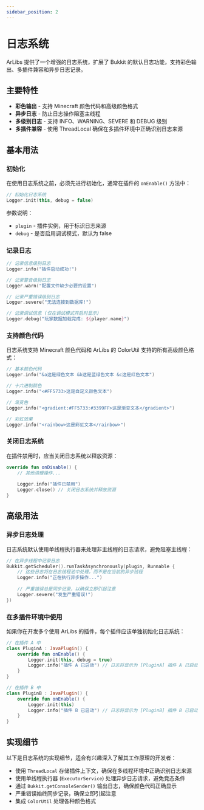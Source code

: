 ```yaml
---
sidebar_position: 2
---
```


# 日志系统

ArLibs 提供了一个增强的日志系统，扩展了 Bukkit 的默认日志功能，支持彩色输出、多插件兼容和异步日志记录。

## 主要特性

- **彩色输出** - 支持 Minecraft 颜色代码和高级颜色格式
- **异步日志** - 防止日志操作阻塞主线程
- **多级别日志** - 支持 INFO、WARNING、SEVERE 和 DEBUG 级别
- **多插件兼容** - 使用 ThreadLocal 确保在多插件环境中正确识别日志来源

## 基本用法

### 初始化

在使用日志系统之前，必须先进行初始化，通常在插件的 `onEnable()` 方法中：

```kotlin
// 初始化日志系统
Logger.init(this, debug = false)
```

参数说明：
- `plugin` - 插件实例，用于标识日志来源
- `debug` - 是否启用调试模式，默认为 false

### 记录日志

```kotlin
// 记录信息级别日志
Logger.info("插件启动成功!")

// 记录警告级别日志
Logger.warn("配置文件缺少必要的设置")

// 记录严重错误级别日志
Logger.severe("无法连接到数据库!")

// 记录调试信息 (仅在调试模式开启时显示)
Logger.debug("玩家数据加载完成: ${player.name}")
```

### 支持颜色代码

日志系统支持 Minecraft 颜色代码和 ArLibs 的 ColorUtil 支持的所有高级颜色格式：

```kotlin
// 基本颜色代码
Logger.info("&a这是绿色文本 &b这是蓝绿色文本 &c这是红色文本")

// 十六进制颜色
Logger.info("<#FF5733>这是自定义颜色文本")

// 渐变色
Logger.info("<gradient:#FF5733:#3399FF>这是渐变文本</gradient>")

// 彩虹效果
Logger.info("<rainbow>这是彩虹文本</rainbow>")
```

### 关闭日志系统

在插件禁用时，应当关闭日志系统以释放资源：

```kotlin
override fun onDisable() {
    // 其他清理操作...
    
    Logger.info("插件已禁用")
    Logger.close() // 关闭日志系统并释放资源
}
```

## 高级用法

### 异步日志处理

日志系统默认使用单线程执行器来处理非主线程的日志请求，避免阻塞主线程：

```kotlin
// 在异步线程中记录日志
Bukkit.getScheduler().runTaskAsynchronously(plugin, Runnable {
    // 这些日志将在日志线程池中处理，而不是在当前的异步线程
    Logger.info("正在执行异步操作...")
    
    // 严重错误总是同步记录，以确保立即引起注意
    Logger.severe("发生严重错误!") 
})
```

### 在多插件环境中使用

如果你在开发多个使用 ArLibs 的插件，每个插件应该单独初始化日志系统：

```kotlin
// 在插件 A 中
class PluginA : JavaPlugin() {
    override fun onEnable() {
        Logger.init(this, debug = true)
        Logger.info("插件 A 已启动") // 日志将显示为 [PluginA] 插件 A 已启动
    }
}

// 在插件 B 中
class PluginB : JavaPlugin() {
    override fun onEnable() {
        Logger.init(this)
        Logger.info("插件 B 已启动") // 日志将显示为 [PluginB] 插件 B 已启动
    }
}
```

## 实现细节

以下是日志系统的实现细节，适合有兴趣深入了解其工作原理的开发者：

- 使用 `ThreadLocal` 存储插件上下文，确保在多线程环境中正确识别日志来源
- 使用单线程执行器 (`ExecutorService`) 处理异步日志请求，避免竞态条件
- 通过 `Bukkit.getConsoleSender()` 输出日志，确保颜色代码正确显示
- 严重错误始终同步记录，确保立即引起注意
- 集成 `ColorUtil` 处理各种颜色格式 